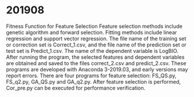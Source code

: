 # 201908
Fitness Function for Feature Selection
Feature selection methods include genetic algorithm and forward selection.
Fitting methods include linear regression and support vector regression.
The file name of the training set or correction set is Correct_1.csv, and the file name of the prediction set or test set is Predict_1.csv.
The name of the dependent variable is LogBIO.
After running the program, the selected features and dependent variables are obtained and saved to the files correct_2.csv and predict_2.csv.
These programs are developed with Anaconda 3-2019.03, and early versions may report errors.
There are four programs for feature selection: FS_QS.py, FS_q2.py, GA_QS.py and GA_q2.py.
After feature selection is performed, Cor_pre.py can be executed for performance verification.
